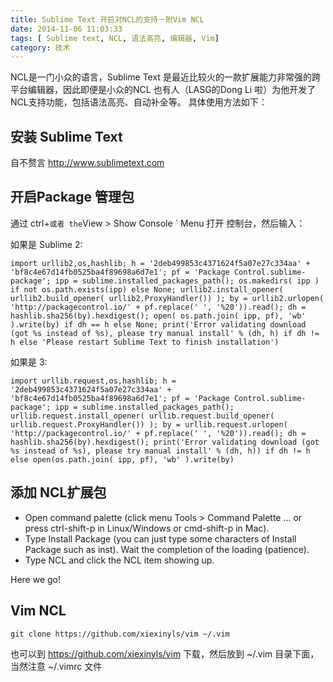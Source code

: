 ```yaml
---
title: Sublime Text 开启对NCL的支持－附Vim NCL
date: 2014-11-06 11:03:33
tags: [ Sublime text, NCL, 语法高亮, 编辑器, Vim]
category: 技术
---
```

NCL是一门小众的语言，Sublime Text 是最近比较火的一款扩展能力非常强的跨平台编辑器，因此即便是小众的NCL 也有人（LASG的Dong Li 啦）为他开发了NCL支持功能，包括语法高亮、自动补全等。 具体使用方法如下：

## 安装 Sublime Text
自不赘言 http://www.sublimetext.com

## 开启Package 管理包
通过 ctrl+` 或者 the `View > Show Console ` Menu 打开 控制台，然后输入：

如果是 Sublime 2:
```
import urllib2,os,hashlib; h = '2deb499853c4371624f5a07e27c334aa' + 'bf8c4e67d14fb0525ba4f89698a6d7e1'; pf = 'Package Control.sublime-package'; ipp = sublime.installed_packages_path(); os.makedirs( ipp ) if not os.path.exists(ipp) else None; urllib2.install_opener( urllib2.build_opener( urllib2.ProxyHandler()) ); by = urllib2.urlopen( 'http://packagecontrol.io/' + pf.replace(' ', '%20')).read(); dh = hashlib.sha256(by).hexdigest(); open( os.path.join( ipp, pf), 'wb' ).write(by) if dh == h else None; print('Error validating download (got %s instead of %s), please try manual install' % (dh, h) if dh != h else 'Please restart Sublime Text to finish installation')
```

如果是 3:
```
import urllib.request,os,hashlib; h = '2deb499853c4371624f5a07e27c334aa' + 'bf8c4e67d14fb0525ba4f89698a6d7e1'; pf = 'Package Control.sublime-package'; ipp = sublime.installed_packages_path(); urllib.request.install_opener( urllib.request.build_opener( urllib.request.ProxyHandler()) ); by = urllib.request.urlopen( 'http://packagecontrol.io/' + pf.replace(' ', '%20')).read(); dh = hashlib.sha256(by).hexdigest(); print('Error validating download (got %s instead of %s), please try manual install' % (dh, h)) if dh != h else open(os.path.join( ipp, pf), 'wb' ).write(by)
```

## 添加 NCL扩展包

* Open command palette (click menu Tools > Command Palette ... or press ctrl-shift-p in Linux/Windows or cmd-shift-p in Mac).
* Type Install Package (you can just type some characters of Install Package such as inst).
Wait the completion of the loading (patience).
* Type NCL and click the NCL item showing up.

Here we go!

## Vim NCL

`git clone https://github.com/xiexinyls/vim ~/.vim`

也可以到 https://github.com/xiexinyls/vim 下载，然后放到 ~/.vim  目录下面，
当然注意 ~/.vimrc 文件
